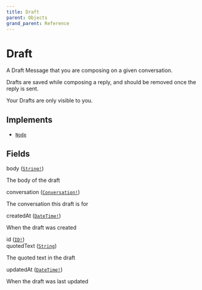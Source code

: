 ```yaml
---
title: Draft
parent: Objects
grand_parent: Reference
---
```


# Draft

A Draft Message that you are composing on a given conversation.

Drafts are saved while composing a reply, and should be removed once the
reply is sent.

Your Drafts are only visible to you.

## Implements

- <code><a href="/docs/reference/interface/node">Node</a></code></li>

## Fields

<div class="field-entry ">
  <span id="body" class="field-name anchored">body (<code><a href="/docs/reference/scalar/string">String!</a></code>)</span>

  <div class="description-wrapper">
   <p>The body of the draft</p>

  </div>
</div>

<div class="field-entry ">
  <span id="conversation" class="field-name anchored">conversation (<code><a href="/docs/reference/object/conversation">Conversation!</a></code>)</span>

  <div class="description-wrapper">
   <p>The conversation this draft is for</p>

  </div>
</div>

<div class="field-entry ">
  <span id="createdat" class="field-name anchored">createdAt (<code><a href="/docs/reference/scalar/datetime">DateTime!</a></code>)</span>

  <div class="description-wrapper">
   <p>When the draft was created</p>

  </div>
</div>

<div class="field-entry ">
  <span id="id" class="field-name anchored">id (<code><a href="/docs/reference/scalar/id">ID!</a></code>)</span>

  <div class="description-wrapper">

  </div>
</div>

<div class="field-entry ">
  <span id="quotedtext" class="field-name anchored">quotedText (<code><a href="/docs/reference/scalar/string">String</a></code>)</span>

  <div class="description-wrapper">
   <p>The quoted text in the draft</p>

  </div>
</div>

<div class="field-entry ">
  <span id="updatedat" class="field-name anchored">updatedAt (<code><a href="/docs/reference/scalar/datetime">DateTime!</a></code>)</span>

  <div class="description-wrapper">
   <p>When the draft was last updated</p>

  </div>
</div>

